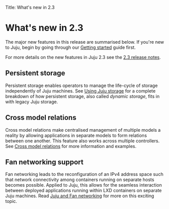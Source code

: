 Title: What's new in 2.3

# What's new in 2.3

The major new features in this release are summarised below. If you're new to
Juju, begin by going through our [Getting started][getting-started] guide
first.

For more details on the new features in Juju 2.3 see the
[2.3 release notes][anchor__release-notes-2.3.0].

## Persistent storage

Persistent storage enables operators to manage the life-cycle of storage
independently of Juju machines. See [Using Juju storage][charms-storage] for a
complete breakdown of how persistent storage, also called *dynamic storage*,
fits in with legacy Juju storage.

## Cross model relations

Cross model relations make centralised management of multiple models a reality
by allowing applications in separate models to form relations between one
another. This feature also works across multiple controllers. See 
[Cross model relations][models-cmr] for more information and examples.

## Fan networking support

Fan networking leads to the reconfiguration of an IPv4 address space such that
network connectivity among containers running on separate hosts becomes
possible. Applied to Juju, this allows for the seamless interaction between
deployed applications running within LXD containers on separate Juju machines.
Read [Juju and Fan networking][charms-fan] for more on this exciting topic.


<!-- LINKS -->

[getting-started]: https://jujucharms.com/docs/devel/getting-started
[charms-storage]: https://jujucharms.com/docs/stable/charms-storage
[models-cmr]: https://jujucharms.com/docs/stable/models-cmr
[charms-fan]: https://jujucharms.com/docs/stable/charms-fan
[anchor__release-notes-2.3.0]: ./reference-release-notes.html#juju_2.3.0
